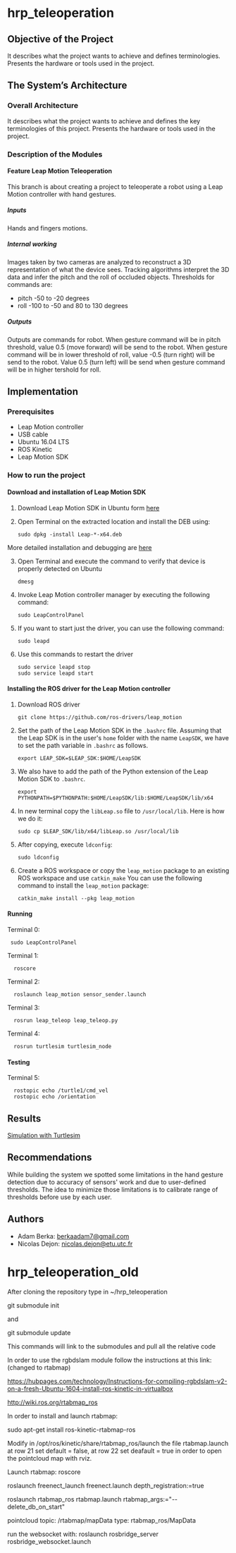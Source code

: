 # hrp_teleoperation

## Objective of the Project
It describes what the project wants to achieve and defines terminologies. Presents the hardware or tools used in the project.

## The System’s Architecture

### Overall Architecture
It describes what the project wants to achieve and defines the key terminologies of this project. Presents the hardware or tools used in the project.

### Description of the Modules
#### Feature Leap Motion Teleoperation
This branch is about creating a project to teleoperate a robot using a Leap Motion controller with hand gestures.

##### Inputs
Hands and fingers motions.

##### Internal working
Images taken by two cameras are analyzed to reconstruct a 3D representation of what the device sees. Tracking algorithms interpret the 3D data and infer the pitch and the roll of occluded objects. Thresholds for commands are:
  * pitch
  -50 to -20 degrees
  * roll
  -100 to -50 and 80 to 130 degrees
  
##### Outputs
Outputs are commands for robot. When gesture command will be in pitch threshold, value 0.5 (move forward) will be send to the robot. When gesture command will be in lower threshold of roll, value -0.5 (turn right) will be send to the robot. Value 0.5 (turn left) will be send when gesture command will be in higher tershold for roll.

## Implementation

### Prerequisites
* Leap Motion controller
* USB cable
* Ubuntu 16.04 LTS
* ROS Kinetic
* Leap Motion SDK

### How to run the project
#### Download and installation of Leap Motion SDK
1. Download Leap Motion SDK in Ubuntu form [here](https://www.leapmotion.com/setup/linux)
2. Open Terminal on the extracted location and install the DEB using: 

    ```
    sudo dpkg -install Leap-*-x64.deb
    ```

More detailed installation and debugging are [here](https://support.leapmotion.com/hc/en-us/articles/223782608-Linux-Installation)

3. Open Terminal and execute the command to verify that device is properly detected on Ubuntu

    ```
    dmesg
    ```
    
4. Invoke Leap Motion controller manager by executing the following command:

    ```
    sudo LeapControlPanel
    ```

5. If you want to start just the driver, you can use the following command:

    ```
    sudo leapd
    ```
    
6. Use this commands to restart the driver

    ```
    sudo service leapd stop
    sudo service leapd start
    ```
    
#### Installing the ROS driver for the Leap Motion controller
1. Download ROS driver

    ```
    git clone https://github.com/ros-drivers/leap_motion
    ```
    
2. Set the path of the Leap Motion SDK in the `.bashrc` file. Assuming that the Leap SDK is in the user's `home` folder with the name `LeapSDK`, we have to set the path variable in `.bashrc` as follows.

    ```
    export LEAP_SDK=$LEAP_SDK:$HOME/LeapSDK
    ```
    
3.  We also have to add the path of the Python extension of the Leap Motion SDK to `.bashrc`.

    ```
    export PYTHONPATH=$PYTHONPATH:$HOME/LeapSDK/lib:$HOME/LeapSDK/lib/x64
    ```
    
4. In new terminal copy the `libLeap.so` file to `/usr/local/lib`. Here is how we do it:

    ```
    sudo cp $LEAP_SDK/lib/x64/libLeap.so /usr/local/lib 
    ```
    
5. After copying, execute `ldconfig`:

    ```
    sudo ldconfig
    ```
    
6. Create a ROS workspace or copy the `leap_motion` package to an existing ROS workspace and use `catkin_make`
You can use the following command to install the `leap_motion` package:

    ```
    catkin_make install --pkg leap_motion
    ```
    
#### Running
Terminal 0: 

    
     sudo LeapControlPanel
   
    
Terminal 1: 

      roscore
      
Terminal 2: 

      roslaunch leap_motion sensor_sender.launch
      
Terminal 3: 

      rosrun leap_teleop leap_teleop.py
      
Terminal 4: 

      rosrun turtlesim turtlesim_node

#### Testing
Terminal 5: 

      rostopic echo /turtle1/cmd_vel
      rostopic echo /orientation

## Results
[Simulation with Turtlesim ](https://youtu.be/OcLwWefhjv0)

## Recommendations
While building the system we spotted some limitations in the hand gesture detection due to accuracy of sensors' work and due to user-defined thresholds. The idea to minimize those limitations is to calibrate range of thresholds before use by each user.

## Authors
* Adam Berka: berkaadam7@gmail.com
* Nicolas Dejon: nicolas.dejon@etu.utc.fr

# hrp_teleoperation_old

After cloning the repository type in ~/hrp_teleoperation

git submodule init

and

git submodule update

This commands will link to the submodules and pull all the relative code

In order to use the rgbdslam module follow the instructions at this link:(changed to rtabmap)

https://hubpages.com/technology/Instructions-for-compiling-rgbdslam-v2-on-a-fresh-Ubuntu-1604-install-ros-kinetic-in-virtualbox


http://wiki.ros.org/rtabmap_ros

In order to install and launch rtabmap:

sudo apt-get install ros-kinetic-rtabmap-ros

Modify in /opt/ros/kinetic/share/rtabmap_ros/launch the file rtabmap.launch
at row 21 set default = false, at row 22 set deafault = true in order to open the pointcloud map with rviz.

Launch rtabmap:
roscore

roslaunch freenect_launch freenect.launch depth_registration:=true

roslaunch rtabmap_ros rtabmap.launch rtabmap_args:="--delete_db_on_start"


pointcloud topic:  /rtabmap/mapData     type:  rtabmap_ros/MapData


run the websocket with: roslaunch rosbridge_server rosbridge_websocket.launch
